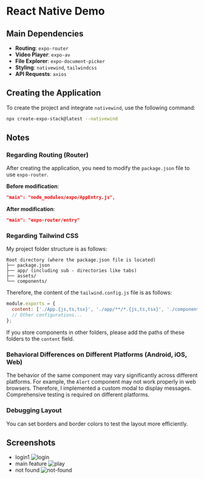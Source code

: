 # React Native Demo

## Main Dependencies

- **Routing**: `expo-router`
- **Video Player**: `expo-av`
- **File Explorer**: `expo-document-picker`
- **Styling**: `nativewind`, `tailwindcss`
- **API Requests**: `axios`

## Creating the Application

To create the project and integrate `nativewind`, use the following command:

```bash
npx create-expo-stack@latest --nativewind
```

## Notes

### Regarding Routing (Router)

After creating the application, you need to modify the `package.json` file to use `expo-router`.

**Before modification**:

```json
"main": "node_modules/expo/AppEntry.js",
```

**After modification**:

```json
"main": "expo-router/entry"
```

### Regarding Tailwind CSS

My project folder structure is as follows:

```plaintext
Root directory (where the package.json file is located)
├── package.json
├── app/ (including sub - directories like tabs)
├── assets/
└── components/
```

Therefore, the content of the `tailwind.config.js` file is as follows:

```javascript
module.exports = {
  content: ['./App.{js,ts,tsx}', './app/**/*.{js,ts,tsx}', './components/*.{js,ts,tsx}'],
  // Other configurations...
};
```

If you store components in other folders, please add the paths of these folders to the `content` field.

### Behavioral Differences on Different Platforms (Android, iOS, Web)

The behavior of the same component may vary significantly across different platforms. For example, the `Alert` component may not work properly in web browsers. Therefore, I implemented a custom modal to display messages. Comprehensive testing is required on different platforms.

### Debugging Layout

You can set borders and border colors to test the layout more efficiently.

## Screenshots

- login1
  ![login](./login.jpg)
- main feature
  ![play](./screenshots/play.jpg)
- not found
  ![not-found](./screenshots/no-found.jpg)
